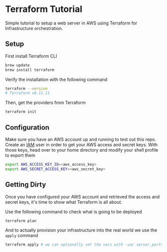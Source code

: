# Terraform Tutorial

Simple tutorial to setup a web server in AWS using Terraform for Infrastructure orchestration.

## Setup

First install Terraform CLI

```bash
brew update
brew install terraform
```

Verify the installation with the following command

```bash
terraform --version
# Terraform v0.11.11
```

Then, get the providers from Terraform

```bash
terraform init
```

## Configuration

Make sure you have an AWS account up and running to test out this repo. Create an [IAM](https://console.aws.amazon.com/iam/home?region=us-east-1#/users$new?step=details) user in order to get your AWS access and secret keys. With those keys, head over to your home directory and modify your shell profile to export them

```bash
export AWS_ACCESS_KEY_ID=<aws_access_key>
export AWS_SECRET_ACCESS_KEY=<aws_secret_key>
```

## Getting Dirty

Once you have configured your AWS account and retrieved the access and secret keys, it's time to show what Terraform is all about.

Use the following command to check what is going to be deployed

```bash
terraform plan
```

And to actually provision your infrastructure into the real world we use the `apply` command

```bash
terraform apply # we can optionally set the vars with -var server_port=8081
```
